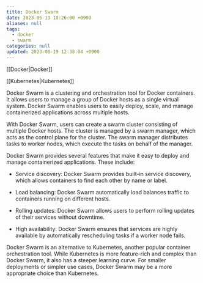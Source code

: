 ```yaml
---
title: Docker Swarm
date: 2023-05-13 18:26:00 +0900
aliases: null
tags:
  - docker
  - swarm
categories: null
updated: 2023-08-19 12:38:04 +0900
---
```


[[Docker|Docker]]

[[Kubernetes|Kubernetes]]

Docker Swarm is a clustering and orchestration tool for Docker containers. It allows users to manage a group of Docker hosts as a single virtual system. Docker Swarm enables users to easily deploy, scale, and manage containerized applications across multiple hosts.

With Docker Swarm, users can create a swarm cluster consisting of multiple Docker hosts. The cluster is managed by a swarm manager, which acts as the control plane for the cluster. The swarm manager distributes tasks to worker nodes, which execute the tasks on behalf of the manager.

Docker Swarm provides several features that make it easy to deploy and manage containerized applications. These include:

- Service discovery: Docker Swarm provides built-in service discovery, which allows containers to find each other by name or label.

- Load balancing: Docker Swarm automatically load balances traffic to containers running on different hosts.

- Rolling updates: Docker Swarm allows users to perform rolling updates of their services without downtime.

- High availability: Docker Swarm ensures that services are highly available by automatically rescheduling tasks if a worker node fails.

Docker Swarm is an alternative to Kubernetes, another popular container orchestration tool. While Kubernetes is more feature-rich and complex than Docker Swarm, it also has a steeper learning curve. For smaller deployments or simpler use cases, Docker Swarm may be a more appropriate choice than Kubernetes.